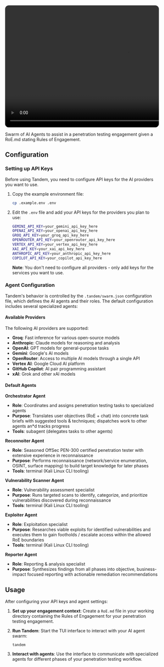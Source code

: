 <p align="center" style="border-radius: 12px; overflow: clip;"><video src="https://github.com/user-attachments/assets/bbfd3fdc-a196-4070-8a7e-c9fad97a322d" width="800" autoplay loop muted></video></p>

<p>
Swarm of AI Agents to assist in a penetration testing engagement given a RoE.md stating Rules of Engagement.
</p>

## Configuration

### Setting up API Keys

Before using Tandem, you need to configure API keys for the AI providers you want to use. 

1. Copy the example environment file:
   ```bash
   cp .example.env .env
   ```

2. Edit the `.env` file and add your API keys for the providers you plan to use:
   ```bash
   GEMINI_API_KEY=your_gemini_api_key_here
   OPENAI_API_KEY=your_openai_api_key_here
   GROQ_API_KEY=your_groq_api_key_here
   OPENROUTER_API_KEY=your_openrouter_api_key_here
   VERTEX_API_KEY=your_vertex_api_key_here
   XAI_API_KEY=your_xai_api_key_here
   ANTHROPIC_API_KEY=your_anthropic_api_key_here
   COPILOT_API_KEY=your_copilot_api_key_here
   ```

   **Note**: You don't need to configure all providers - only add keys for the services you want to use.

### Agent Configuration

Tandem's behavior is controlled by the `.tandem/swarm.json` configuration file, which defines the AI agents and their roles. The default configuration includes several specialized agents:

#### Available Providers
The following AI providers are supported:
- **Groq**: Fast inference for various open-source models
- **Anthropic**: Claude models for reasoning and analysis
- **OpenAI**: GPT models for general-purpose tasks
- **Gemini**: Google's AI models
- **OpenRouter**: Access to multiple AI models through a single API
- **Vertex AI**: Google Cloud AI platform
- **GitHub Copilot**: AI pair programming assistant
- **xAI**: Grok and other xAI models

#### Default Agents

**Orchestrator Agent**
- **Role**: Coordinates and assigns penetration testing tasks to specialized agents
- **Purpose**: Translates user objectives (RoE + chat) into concrete task briefs with suggested tools & techniques; dispatches work to other agents an*d tracks progress
- **Tools**: subagent (delegates tasks to other agents)

**Reconnoiter Agent**
- **Role**: Seasoned OffSec PEN-300 certified penetration tester with extensive experience in reconnaissance
- **Purpose**: Performs reconnaissance (network/service enumeration, OSINT, surface mapping) to build target knowledge for later phases
- **Tools**: terminal (Kali Linux CLI tooling)

**Vulnerability Scanner Agent**
- **Role**: Vulnerability assessment specialist
- **Purpose**: Runs targeted scans to identify, categorize, and prioritize vulnerabilities discovered during reconnaissance
- **Tools**: terminal (Kali Linux CLI tooling)

**Exploiter Agent**
- **Role**: Exploitation specialist
- **Purpose**: Researches viable exploits for identified vulnerabilities and executes them to gain footholds / escalate access within the allowed RoE boundaries
- **Tools**: terminal (Kali Linux CLI tooling)

**Reporter Agent**
- **Role**: Reporting & analysis specialist
- **Purpose**: Synthesizes findings from all phases into objective, business-impact focused reporting with actionable remediation recommendations

## Usage

After configuring your API keys and agent settings:

1. **Set up your engagement context**: Create a `RoE.md` file in your working directory containing the Rules of Engagement for your penetration testing engagement.

2. **Run Tandem**: Start the TUI interface to interact with your AI agent swarm:
   ```shell
   tandem
   ```

3. **Interact with agents**: Use the interface to communicate with specialized agents for different phases of your penetration testing workflow.